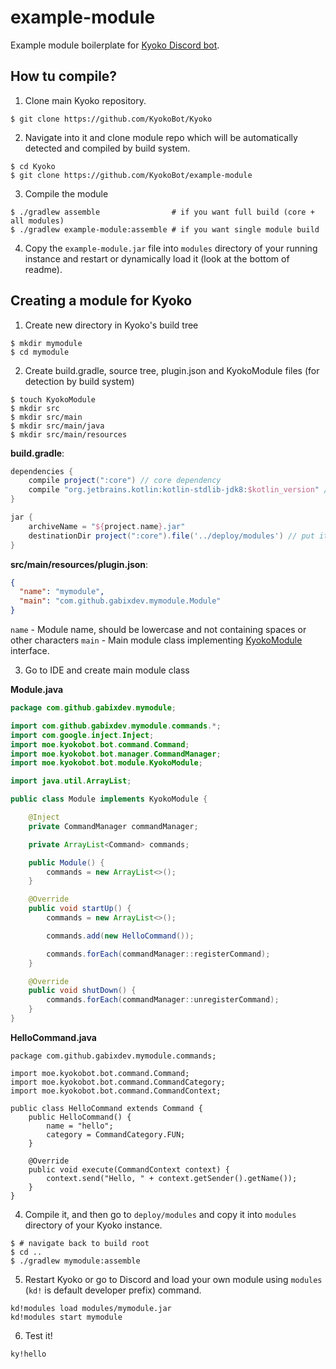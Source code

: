 # example-module

Example module boilerplate for [Kyoko Discord bot](https://github.com/KyokoBot/Kyoko).

## How tu compile?

1. Clone main Kyoko repository.

```shell
$ git clone https://github.com/KyokoBot/Kyoko
```

2. Navigate into it and clone module repo which will be automatically detected and compiled by build system.

```shell
$ cd Kyoko
$ git clone https://github.com/KyokoBot/example-module
```

3. Compile the module

```shell
$ ./gradlew assemble                # if you want full build (core + all modules)
$ ./gradlew example-module:assemble # if you want single module build
```

4. Copy the `example-module.jar` file into `modules` directory of your running instance and restart or dynamically load
it (look at the bottom of readme).

## Creating a module for Kyoko

1. Create new directory in Kyoko's build tree

```shell
$ mkdir mymodule
$ cd mymodule
```

2. Create build.gradle, source tree, plugin.json and KyokoModule files (for detection by build system)

```shell
$ touch KyokoModule
$ mkdir src
$ mkdir src/main
$ mkdir src/main/java
$ mkdir src/main/resources
```

**build.gradle**:

```gradle
dependencies {
    compile project(":core") // core dependency
    compile "org.jetbrains.kotlin:kotlin-stdlib-jdk8:$kotlin_version" // (optional) if you want to write in kotlin
}

jar {
    archiveName = "${project.name}.jar"
    destinationDir project(":core").file('../deploy/modules') // put it into modules directory
}
```

**src/main/resources/plugin.json**:

```json
{
  "name": "mymodule",
  "main": "com.github.gabixdev.mymodule.Module"
}
```

`name` - Module name, should be lowercase and not containing spaces or other characters
`main` - Main module class implementing [KyokoModule](https://github.com/KyokoBot/Kyoko/blob/kyoko-v2/core/src/main/java/moe/kyokobot/bot/module/KyokoModule.java) interface.

3. Go to IDE and create main module class

**Module.java**

```java
package com.github.gabixdev.mymodule;

import com.github.gabixdev.mymodule.commands.*;
import com.google.inject.Inject;
import moe.kyokobot.bot.command.Command;
import moe.kyokobot.bot.manager.CommandManager;
import moe.kyokobot.bot.module.KyokoModule;

import java.util.ArrayList;

public class Module implements KyokoModule {

    @Inject
    private CommandManager commandManager;

    private ArrayList<Command> commands;

    public Module() {
        commands = new ArrayList<>();
    }

    @Override
    public void startUp() {
        commands = new ArrayList<>();

        commands.add(new HelloCommand());

        commands.forEach(commandManager::registerCommand);
    }

    @Override
    public void shutDown() {
        commands.forEach(commandManager::unregisterCommand);
    }
}
```

**HelloCommand.java**

```
package com.github.gabixdev.mymodule.commands;

import moe.kyokobot.bot.command.Command;
import moe.kyokobot.bot.command.CommandCategory;
import moe.kyokobot.bot.command.CommandContext;

public class HelloCommand extends Command {
    public HelloCommand() {
        name = "hello";
        category = CommandCategory.FUN;
    }

    @Override
    public void execute(CommandContext context) {
        context.send("Hello, " + context.getSender().getName());
    }
}
```

4. Compile it, and then go to `deploy/modules` and copy it into `modules` directory of your Kyoko instance.

```shell
$ # navigate back to build root
$ cd ..
$ ./gradlew mymodule:assemble
```

5. Restart Kyoko or go to Discord and load your own module using `modules` (`kd!` is default developer prefix) command.

```
kd!modules load modules/mymodule.jar
kd!modules start mymodule
```

6. Test it!

```
ky!hello
```